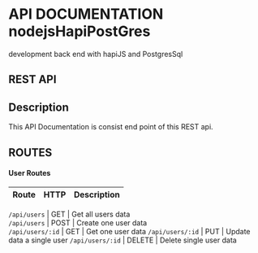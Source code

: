 # API DOCUMENTATION nodejsHapiPostGres
development back end with hapiJS and PostgresSql

## REST API

## Description
This API Documentation is consist end point of this REST api.

## ROUTES

#### User Routes

Route               | HTTP   | Description
--------------------|--------|---------------------

`/api/users`        | GET    | Get all users data       
`/api/users`        | POST   | Create one user data       
`/api/users/:id`    | GET    | Get one user data
`/api/users/:id`    | PUT    | Update data a single user
`/api/users/:id`    | DELETE | Delete single user data
